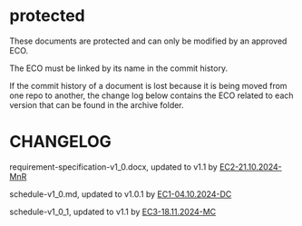 # protected

These documents are protected and can only be modified by an approved ECO.

The ECO must be linked by its name in the commit history.

If the commit history of a document is lost because it is being moved from one repo to another, the change log below contains the ECO related to each version that can be found in the archive folder.

# CHANGELOG

requirement-specification-v1_0.docx, updated to v1.1 by [EC2-21.10.2024-MnR](/ECOs/EC2-21.10.2024-MnR.pdf)

schedule-v1_0.md, updated to v1.0.1 by [EC1-04.10.2024-DC](/ECOs/EC1-04.20.2024-DC.pdf)

schedule-v1_0_1, updated to v1.1 by [EC3-18.11.2024-MC](/ECOs/EC3-18.11.2024-MC.pdf)